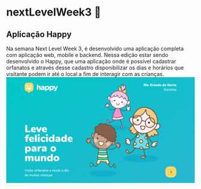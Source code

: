 # nextLevelWeek3 🚀
## Aplicação Happy 
Na semana Next Level Week 3, é desenvolvido uma aplicação completa com aplicação web, mobile e backend.
Nessa edição estar sendo desenvolvido o Happy, que uma aplicação onde é possível cadastrar orfanatos e através desse cadastro disponibilizar os dias e horários que visitante podem ir até o local a fim de interagir com as crianças.
![Tela Inicial](/web/src/images/Home.png)
